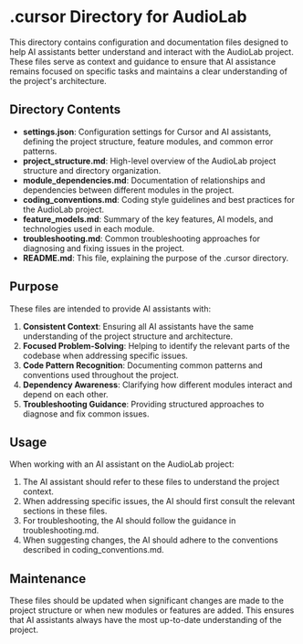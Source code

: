 # .cursor Directory for AudioLab

This directory contains configuration and documentation files designed to help AI assistants better understand and interact with the AudioLab project. These files serve as context and guidance to ensure that AI assistance remains focused on specific tasks and maintains a clear understanding of the project's architecture.

## Directory Contents

- **settings.json**: Configuration settings for Cursor and AI assistants, defining the project structure, feature modules, and common error patterns.
- **project_structure.md**: High-level overview of the AudioLab project structure and directory organization.
- **module_dependencies.md**: Documentation of relationships and dependencies between different modules in the project.
- **coding_conventions.md**: Coding style guidelines and best practices for the AudioLab project.
- **feature_models.md**: Summary of the key features, AI models, and technologies used in each module.
- **troubleshooting.md**: Common troubleshooting approaches for diagnosing and fixing issues in the project.
- **README.md**: This file, explaining the purpose of the .cursor directory.

## Purpose

These files are intended to provide AI assistants with:

1. **Consistent Context**: Ensuring all AI assistants have the same understanding of the project structure and architecture.
2. **Focused Problem-Solving**: Helping to identify the relevant parts of the codebase when addressing specific issues.
3. **Code Pattern Recognition**: Documenting common patterns and conventions used throughout the project.
4. **Dependency Awareness**: Clarifying how different modules interact and depend on each other.
5. **Troubleshooting Guidance**: Providing structured approaches to diagnose and fix common issues.

## Usage

When working with an AI assistant on the AudioLab project:

1. The AI assistant should refer to these files to understand the project context.
2. When addressing specific issues, the AI should first consult the relevant sections in these files.
3. For troubleshooting, the AI should follow the guidance in troubleshooting.md.
4. When suggesting changes, the AI should adhere to the conventions described in coding_conventions.md.

## Maintenance

These files should be updated when significant changes are made to the project structure or when new modules or features are added. This ensures that AI assistants always have the most up-to-date understanding of the project. 